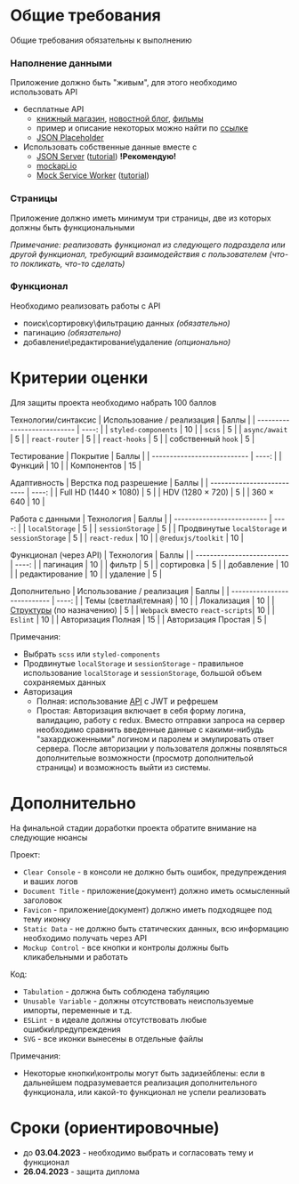 # Общие требования

Общие требования обязательны к выполнению

### Наполнение данными

Приложение должно быть "живым", для этого необходимо использовать API

- бесплатные API
  - [книжный магазин](https://api.itbook.store/), [новостной блог](https://api.spaceflightnewsapi.net/v3/documentation#/), [фильмы](http://www.omdbapi.com/)
  - пример и описание некоторых можно найти по [ссылке](https://proglib.io/p/7-besplatnyh-api-o-kotoryh-nikto-ne-govorit-2020-12-07)
  - [JSON Placeholder](https://jsonplaceholder.typicode.com/)
- Использовать собственные данные вместе с
  - [JSON Server](https://www.npmjs.com/package/json-server) ([tutorial](https://www.youtube.com/watch?v=odwOkxkmVH8)) **!Рекомендую!**
  - [mockapi.io](https://mockapi.io/)
  - [Mock Service Worker](https://mswjs.io/) ([tutorial](https://github.com/ArtyomTalonchick/TeachMeSkills/blob/master/MSW.md))

### Страницы

Приложение должно иметь минимум три страницы, две из которых должны быть функциональными

*Примечание: реализовать функционал из следующего подраздела или другой функционал, требующий взаимодействия с пользователем (что-то покликать, что-то сделать)*

### Функционал

Необходимо реализовать работы с API
- поиск\сортировку\фильтрацию данных *(обязательно)*
- пагинацию *(обязательно)*
- добавление\редактирование\удаление *(опционально)*

# Критерии оценки

Для защиты проекта необходимо набрать 100 баллов

Технологии/синтаксис
| Использование / реализация  | Баллы |
| --------------------------- | ----: |
| `styled-components`         |    10 |
| `scss`                      |    5  |
| `async/await`               |    5  |
| `react-router`              |    5  |
| `react-hooks`               |    5  |
| собственный `hook`          |    5  |

Тестирование
| Покрытие                    | Баллы |
| --------------------------- | ----: |
| Функций                     |    10 |
| Компонентов                 |    15 |

Адаптивность
| Верстка под разрешение     | Баллы |
| -------------------------- | ----: |
| Full HD (1440 × 1080)      |    5  |
| HDV (1280 × 720)           |    5  |
| 360 × 640                  |    10 |

Работа с данными
| Технология                 | Баллы |
| -------------------------- | ----: |
| `localStorage`             |    5  |
| `sessionStorage`           |    5  |
| Продвинутые `localStorage` и `sessionStorage` |    5  |
| `react-redux`              |    10 |
| `@reduxjs/toolkit`         |    10 |

Функционал (через API)
| Технология                 | Баллы |
| -------------------------- | ----: |
| пагинация                  |    10 |
| фильтр                     |    5  |
| сортировка                 |    5  |
| добавление                 |    10 |
| редактирование             |    10 |
| удаление                   |    5  |

Дополнительно
| Использование / реализация  | Баллы |
| --------------------------- | ----: |
| Темы (светлая\темная)           |    10 |
| Локализация                     |    10 |
| [Структуры](https://github.com/ArtyomTalonchick/TeachMeSkills/blob/master/Structures.md) (по назначению)       |    5 |
| `Webpack` вместо `react-scripts`|    10 |
| `Eslint`                        |    10 |
| Авторизация Полная              |    15 |
| Авторизация Простая             |    5  |


Примечания:
- Выбрать `scss` или `styled-components`
- Продвинутые `localStorage` и `sessionStorage` - правильное использование `localStorage` и `sessionStorage`, большой объем сохраняемых данных 
- Авторизация
  - Полная: использование [API](https://studapi.teachmeskills.by/api/schema/swagger-ui) с JWT и рефрешем
  - Простая: Авторизация включает в себя форму логина, валидацию, работу с redux. Вместо отправки запроса на сервер необходимо сравнить введенные данные с какими-нибудь "захардкоженными" логином и паролем и эмулировать ответ сервера. После авторизации у пользователя должны появляться дополнительые возможности (просмотр дополнительой страницы) и возможность выйти из системы.


# Дополнительно

На финальной стадии доработки проекта обратите внимание на следующие нюансы

Проект:
- `Clear Console` - в консоли не должно быть ошибок, предупреждения и ваших логов
- `Document Title` - приложение(документ) должно иметь осмысленный заголовок
- `Favicon` - приложение(документ) должно иметь подходящее под тему иконку
- `Static Data` - не должно быть статических данных, всю информацию необходимо получать через API
- `Mockup Control` - все кнопки и контролы должны быть кликабельными и работать

Код:
- `Tabulation` - должна быть соблюдена табуляцию
- `Unusable Variable` - должны отсутствовать неиспользуемые импорты, переменные и т.д.
- `ESLint` - в идеале должны отсутствовать любые ошибки\предупреждения
- `SVG` - все иконки вынесены в отдельные файлы


Примечания:
- Некоторые кнопки\контролы могут быть задизейблены: если в дальнейшем подразумевается реализация дополнительного функционала, или какой-то функционал не успели реализовать

# Сроки (ориентировочные)
- до **03.04.2023** - необходимо выбрать и согласовать тему и функционал
- **26.04.2023** - защита диплома
